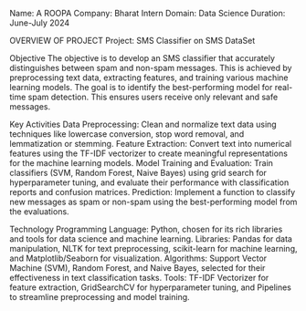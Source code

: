 Name: A ROOPA
Company: Bharat Intern 
Domain: Data Science
Duration: June-July 2024


OVERVIEW OF PROJECT 
Project: SMS Classifier on SMS DataSet

Objective
The objective is to develop an SMS classifier that accurately distinguishes between spam and non-spam messages. This is achieved by preprocessing text data, extracting features, and training various machine learning models. The goal is to identify the best-performing model for real-time spam detection. This ensures users receive only relevant and safe messages.

Key Activities
Data Preprocessing: Clean and normalize text data using techniques like lowercase conversion, stop word removal, and lemmatization or stemming.
Feature Extraction: Convert text into numerical features using the TF-IDF vectorizer to create meaningful representations for the machine learning models.
Model Training and Evaluation: Train classifiers (SVM, Random Forest, Naive Bayes) using grid search for hyperparameter tuning, and evaluate their performance with classification reports and confusion matrices.
Prediction: Implement a function to classify new messages as spam or non-spam using the best-performing model from the evaluations.

Technology
Programming Language: Python, chosen for its rich libraries and tools for data science and machine learning.
Libraries: Pandas for data manipulation, NLTK for text preprocessing, scikit-learn for machine learning, and Matplotlib/Seaborn for visualization.
Algorithms: Support Vector Machine (SVM), Random Forest, and Naive Bayes, selected for their effectiveness in text classification tasks.
Tools: TF-IDF Vectorizer for feature extraction, GridSearchCV for hyperparameter tuning, and Pipelines to streamline preprocessing and model training.






